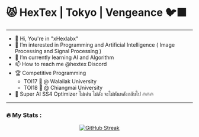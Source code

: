 # 😾 HexTex | Tokyo | Vengeance 🐦‍⬛

<hr>

<p>
    <ul>
        <li>👋 Hi, You're in "xHexlabx" </li>
        <li>👀 I’m interested in Programming and Artificial Intelligence ( Image Processing and Signal Processing )</li>
        <li>🌱 I’m currently learning AI and Algorithm</li>
        <li>📫 How to reach me @hextex Discord</li>
        <li>🏆 Competitive Programming 
            <ul>
                <li>TOI17 🥉 @ Walailak University</li>
                <li>TOI18 🥇 @ Chiangmai University</li>
            </ul>
        </li>
        <li>🤖 Super AI SS4 Optimizer ไม่เด่น ไม่ดัง จะไม่หันหลังกลับไป 🔥🔥🔥</li>
    </ul>
</p>

<hr>

### 🔥 My Stats :

<center> 
     
[![GitHub Streak](http://github-readme-streak-stats.herokuapp.com?user=xHexlabx&theme=github-dark-blue)](https://git.io/streak-stats) 
     
</center>


     
    

 
  

  
  



<!---
xHexlabx/xHexlabx is a ✨ special ✨ repository because its `README.md` (this file) appears on your GitHub profile.
You can click the Preview link to take a look at your changes.
--->
